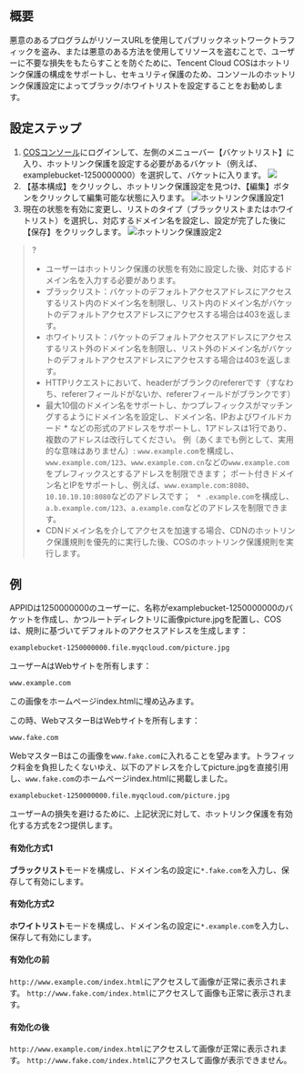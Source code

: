 ## 概要
悪意のあるプログラムがリソースURLを使用してパブリックネットワークトラフィックを盗み、または悪意のある方法を使用してリソースを盗むことで、ユーザーに不要な損失をもたらすことを防ぐために、Tencent Cloud COSはホットリンク保護の構成をサポートし、セキュリティ保護のため、コンソールのホットリンク保護設定によってブラック/ホワイトリストを設定することをお勧めします。

## 設定ステップ
1. [COSコンソール](https://console.cloud.tencent.com/cos5)にログインして、左側のメニューバー【バケットリスト】に入り、ホットリンク保護を設定する必要があるバケット（例えば、examplebucket-1250000000）を選択して、バケットに入ります。
![](https://main.qcloudimg.com/raw/b373ba0eba6a1723236fce8e4a945c64.png)
2. 【基本構成】をクリックし、ホットリンク保護設定を見つけ、【編集】ボタンをクリックして編集可能な状態に入ります。
![ホットリンク保護設定1](https://main.qcloudimg.com/raw/97dceabb6297080878dfd871f143af79.png)
3. 現在の状態を有効に変更し、リストのタイプ（ブラックリストまたはホワイトリスト）を選択し、対応するドメイン名を設定し、設定が完了した後に【保存】をクリックします。
![ホットリンク保護設定2](https://main.qcloudimg.com/raw/619a86e9eb8b1f4fc9741abcebd915d8.png)

>?
>- ユーザーはホットリンク保護の状態を有効に設定した後、対応するドメイン名を入力する必要があります。
>- ブラックリスト：バケットのデフォルトアクセスアドレスにアクセスするリスト内のドメイン名を制限し、リスト内のドメイン名がバケットのデフォルトアクセスアドレスにアクセスする場合は403を返します。
>- ホワイトリスト：バケットのデフォルトアクセスアドレスにアクセスするリスト外のドメイン名を制限し、リスト外のドメイン名がバケットのデフォルトアクセスアドレスにアクセスする場合は403を返します。
>- HTTPリクエストにおいて、headerがブランクのrefererです（すなわち、refererフィールドがないか、refererフィールドがブランクです）
>- 最大10個のドメイン名をサポートし、かつプレフィックスがマッチングするようにドメイン名を設定し、ドメイン名、IPおよびワイルドカード \* などの形式のアドレスをサポートし、1アドレスは1行であり、複数のアドレスは改行してください。
  例（あくまでも例として、実用的な意味はありません）:
  `www.example.com`を構成し、`www.example.com/123`、`www.example.com.cn`などの`www.example.com`をプレフィックスとするアドレスを制限できます；
  ポート付きドメイン名とIPをサポートし、例えば、`www.example.com:8080`、`10.10.10.10:8080`などのアドレスです；
  ` * .example.com`を構成し、`a.b.example.com/123`、`a.example.com`などのアドレスを制限できます。
>- CDNドメイン名を介してアクセスを加速する場合、CDNのホットリンク保護規則を優先的に実行した後、COSのホットリンク保護規則を実行します。


## 例
APPIDは1250000000のユーザーに、名称がexamplebucket-1250000000のバケットを作成し、かつルートディレクトリに画像picture.jpgを配置し、COSは、規則に基づいてデフォルトのアクセスアドレスを生成します：
```shell
examplebucket-1250000000.file.myqcloud.com/picture.jpg
```
ユーザーAはWebサイトを所有します：
```shell
www.example.com
```
この画像をホームページindex.htmlに埋め込みます。

この時、WebマスターBはWebサイトを所有します：
```shell
www.fake.com
```
WebマスターBはこの画像を`www.fake.com`に入れることを望みます。トラフィック料金を負担したくないゆえ、以下のアドレスを介してpicture.jpgを直接引用し、`www.fake.com`のホームページindex.htmlに掲載しました。
```shell
examplebucket-1250000000.file.myqcloud.com/picture.jpg
```

ユーザーAの損失を避けるために、上記状況に対して、ホットリンク保護を有効化する方式を2つ提供します。

#### 有効化方式1

**ブラックリスト**モードを構成し、ドメイン名の設定に`*.fake.com`を入力し、保存して有効にします。

#### 有効化方式2

**ホワイトリスト**モードを構成し、ドメイン名の設定に`*.example.com`を入力し、保存して有効にします。

#### 有効化の前

`http://www.example.com/index.html`にアクセスして画像が正常に表示されます。
`http://www.fake.com/index.html`にアクセスして画像も正常に表示されます。

#### 有効化の後

`http://www.example.com/index.html`にアクセスして画像が正常に表示されます。
`http://www.fake.com/index.html`にアクセスして画像が表示できません。
